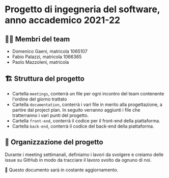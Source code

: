 # Progetto di ingegneria del software, anno accademico 2021-22

## 👷🏼 Membri del team

- Domenico Gaeni, matricola 1065107
- Fabio Palazzi, matricola 1066365
- Paolo Mazzoleni, matricola

## 🏗️ Struttura del progetto

- Cartella `meetings`, conterrà un file per ogni incontro del team contenente l'ordine del giorno trattato
- Cartella `documentation`, conterrà i vari file in merito alla progettazione, a partire dal project plan. In seguito verranno aggiunti i file che tratterranno i vari punti del progetto.
- Cartella `front-end`, conterrà il codice per il front-end della piattaforma.
- Cartella `back-end`, conterrà il codice del back-end della piattaforma.

## 🚀 Organizzazione del progetto

Durante i meeting settimanali, definiamo i lavori da svolgere e creiamo delle issue su GitHub in modo da tracciare il lavoro svolto da ognuno di noi.

🚧 Questo documento sarà in costante aggiornamento.
